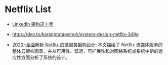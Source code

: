 # Netflix List

- [LinkedIn 架构这十年](http://colobu.com/2015/07/24/brief-history-scaling-linkedin/)

- https://dev.to/karanpratapsingh/system-design-netflix-3d9g

- [2020~全面解析 Netflix 的微服务架构设计](https://mp.weixin.qq.com/s/6BDCuZU_GDIvdLtLR9HzKg): 本文描绘了 Netflix 流媒体服务的整体云架构图景，并从可用性、延迟、可扩展性和对网络系统或系统中断的适应性方面分析了系统的设计。
